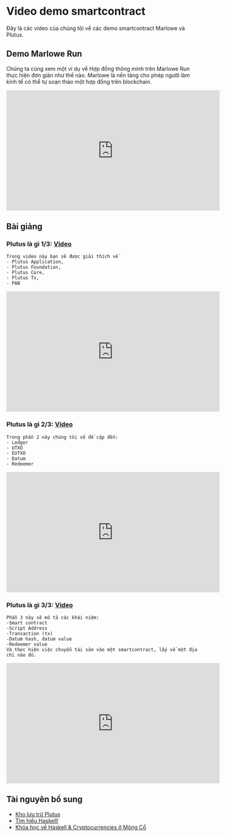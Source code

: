 # Video demo smartcontract

Đây là các video của chúng tôi về các demo smartcontract Marlowe và Plutus.
## Demo Marlowe Run
Chúng ta cùng xem một ví dụ về Hợp đồng thông minh trên Marlowe Run thực hiện đơn giản như thế nào. Marlowe  là nền tảng cho phép người làm kinh tế có thể tự soạn thảo một hợp đồng trên blockchain.
 
  <iframe width="560" height="315" src="https://www.youtube.com/embed/5R0DaqLuRzM" title="Demo Marlowe Run" frameborder="0" allow="accelerometer; autoplay; clipboard-write; encrypted-media; gyroscope; picture-in-picture" allowfullscreen></iframe>

## Bài giảng

### Plutus là gì 1/3: [Video ](https://youtu.be/eXMkR8h5tXY)

	Trong video này bạn sẽ được giải thích về 
	- Plutus Application,
	- Plutus Foundation,
	- Plutus Core, 
	- Plutus Tx,
	- PAB
  
  <iframe width="560" height="315" src="https://www.youtube.com/embed/eXMkR8h5tXY" frameborder="0" allow="accelerometer; autoplay; clipboard-write; encrypted-media; gyroscope; picture-in-picture fullscreen"></iframe>
  

### Plutus là gì 2/3: [Video ](https://youtu.be/8dnDSlgPTZ8)

	Trong phần 2 này chúng tôi sẽ đề cập đến:
	- Ledger
	- UTXO
	- EUTXO
	- Datum
	- Redeemer
	
 <iframe width="560" height="315" src="https://www.youtube.com/embed/8dnDSlgPTZ8" frameborder="0" allow="accelerometer; autoplay; clipboard-write; encrypted-media; gyroscope; picture-in-picture fullscreen"></iframe>	
 
 
  ### Plutus là gì 3/3: [Video ](https://youtu.be/dhzvsE-Swws)

	Phần 3 này sẽ mô tả các khái niệm:
	-Smart contract
	-Script Address
	-Transaction (tx)
	-Datum hash, datum value
	-Redeemer value
	Và thực hiện việc chuyển tài sản vào một smartcontract, lấy về một địa chỉ nào đó.
  <iframe width="560" height="315" src="https://www.youtube.com/embed/dhzvsE-Swws" frameborder="0" allow="accelerometer; autoplay; clipboard-write; encrypted-media; gyroscope; picture-in-picture fullscreen"></iframe>

## Tài nguyên bổ sung

- [Kho lưu trữ Plutus](https://github.com/input-output-hk/plutus)
- [Tìm hiểu Haskell!](http://learnyouahaskell.com/)
- [Khóa học về Haskell & Cryptocurrencies ở Mông Cổ](https://www.youtube.com/playlist?list=PLJ3w5xyG4JWmBVIigNBytJhvSSfZZzfTm)

